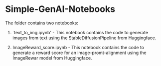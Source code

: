 # Simple-GenAI-Notebooks

The folder contains two notebooks:

1. `text_to_img.ipynb' - This notebook contains the code to generate images from text using the StableDiffusionPipeline from Huggingface.

2. ImageReward_score.ipynb - This notebook contains the code to generate a reward score for an image-promt-alignment using the ImageRewar model from Huggingface.